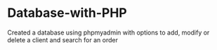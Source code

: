 # Database-with-PHP
Created a database using phpmyadmin with options to add, modify or delete a client and search for an order
